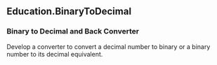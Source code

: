 ## Education.BinaryToDecimal
### Binary to Decimal and Back Converter  
Develop a converter to convert a decimal number to binary or a binary number to its decimal equivalent. 
